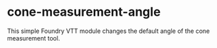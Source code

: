 # cone-measurement-angle
This simple Foundry VTT module changes the default angle of the cone measurement tool. 
